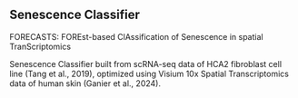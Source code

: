 ## Senescence Classifier ##

FORECASTS: FOREst-based ClAssification of Senescence in spatial TranScriptomics

Senescence Classifier built from scRNA-seq data of HCA2 fibroblast cell line (Tang et al., 2019), optimized using Visium 10x Spatial Transcriptomics data of human skin (Ganier et al., 2024).
